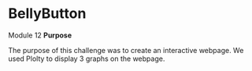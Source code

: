 # BellyButton
Module 12
**Purpose**

The purpose of this challenge was to create an interactive webpage. We used Plolty to display 3 graphs on the webpage. 

